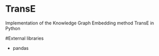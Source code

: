 # TransE
Implementation of the Knowledge Graph Embedding method TransE in Python

#External libraries
* pandas